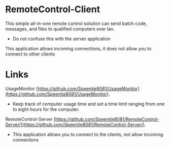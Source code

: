# RemoteControl-Client
This simple all-in-one remote control solution can send batch code, messages, and files to qualified computers over lan. 

* Do not confuse this with the server application

This application allows incoming connections, it does not allow you to connect to other clients

# Links
UsageMonitor [https://github.com/Speentie8081/UsageMonitor](https://github.com/Speentie8081/UsageMonitor).

* Keep track of computer usage time and set a time limit ranging from one to eight hours for the computer.

RemoteControl-Server [https://github.com/Speentie8081/RemoteControl-Server/](https://github.com/Speentie8081/RemoteControl-Server/).

* This application allows you to connect to the clients, not allow incoming connections
